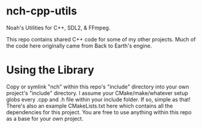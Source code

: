 # nch-cpp-utils
Noah's Utilities for C++, SDL2, & FFmpeg.

This repo contains shared C++ code for some of my other projects. Much of the code here originally came from Back to Earth's engine.

# Using the Library
Copy or symlink "nch" within this repo's "include" directory into your own project's "include" directory. I assume your CMake/make/whatever setup globs every .cpp and .h file within your include folder. If so, simple as that! There's also an example CMakeLists.txt here which contains all the dependencies for this project. You are free to use anything within this repo as a base for your own project.
